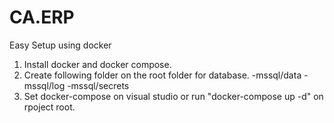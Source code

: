 # CA.ERP
Easy Setup using docker
1. Install docker and docker compose.
2. Create following folder on the root folder for database.
  -mssql/data
  -mssql/log
  -mssql/secrets
3. Set docker-compose on visual studio or run "docker-compose up -d" on rpoject root.
